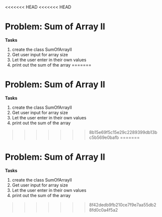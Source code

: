 <<<<<<< HEAD
<<<<<<< HEAD
# Problem: Sum of Array II

**Tasks**
1. create the class SumOfArrayII
2. Get user input for array size
3. Let the user enter in their own values
4. print out the sum of the array
=======
# Problem: Sum of Array II

**Tasks**
1. create the class SumOfArrayII
2. Get user input for array size
3. Let the user enter in their own values
4. print out the sum of the array
>>>>>>> 8b15e69f5c15e29c2289399db13bc5b569e0bafb
=======
# Problem: Sum of Array II

**Tasks**
1. create the class SumOfArrayII
2. Get user input for array size
3. Let the user enter in their own values
4. print out the sum of the array
>>>>>>> 8f42dedb9fb210ce7f9e7aa55db28fd0c0a4f5a2
